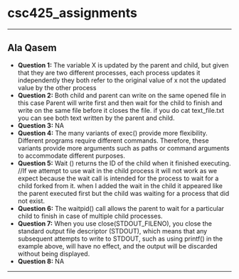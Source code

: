 # csc425_assignments
*********************************************

## Ala Qasem 
- **Question 1:** The variable X is updated by the parent and child, but given that they are two different processes, each process updates it independently they both refer to the original value of x not the updated value by the other process
- **Question 2:** Both child and parent can write on the same opened file in this case  Parent will write first and then wait for the child to finish and write on the same file before it closes the file. if you do cat text_file.txt you can see both text written by the parent and child.
- **Question 3:** NA
- **Question 4:** The many variants of exec() provide more flexibility. Different programs require different commands. Therefore, these variants provide more arguments such as paths or command arguments to accommodate different purposes.
- **Question 5:** Wait () returns the ID of the child when it finished executing. //If we attempt to use wait in the child process it will not work as we expect because the wait call is intended for the process to wait for a child forked from it. when I added the wait in the child it appeared like the parent executed first but the child was waiting for a process that did not exist.
- **Question 6:** The waitpid() call allows the parent to wait for a particular child to finish in case of multiple child processes.
- **Question 7:** When you use close(STDOUT_FILENO), you close the standard output file descriptor (STDOUT), which means that any subsequent attempts to write to STDOUT, such as using printf() in the example above, will have no effect, and the output will be discarded without being displayed.
- **Question 8:** NA

*********************************************
